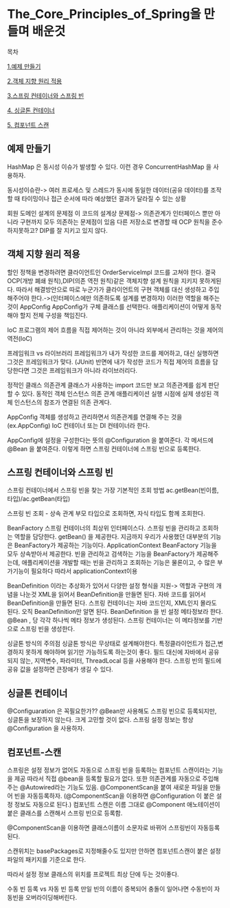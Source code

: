 # The_Core_Principles_of_Spring을 만들며 배운것
목차

[1.예제 만들기](#예제-만들기)

[2.객체 지향 원리 적용](#객체-지향-원리-적용)

[3.스프링 컨테이너와 스프링 빈](#스프링-컨테이너와-스프링-빈)

[4. 싱글톤 컨테이너](##싱글톤-컨테이너)

[5. 컴포넌트 스캔](##컴포넌트-스캔)

## 예제 만들기

HashMap 은 동시성 이슈가 발생할 수 있다. 이런 경우 ConcurrentHashMap 을 사용하자.

동시성이슈란->
여러 프로세스 및 스레드가 동시에 동일한 데이터(공유 데이터)를 조작할 때 타이밍이나 접근 순서에 따라 예상했던 결과가 달라질 수 있는 상황

회원 도메인 설계의 문제점
이 코드의 설계상 문제점-> 의존관계가 인터페이스 뿐만 아니라 구현까지 모두 의존하는 문제점이 있음
다른 저장소로 변경할 때 OCP 원칙을 준수하지못하고?
DIP를 잘 지키고 있지 않다.


## 객체 지향 원리 적용

할인 정책을 변경하려면 클라이언트인 OrderServiceImpl 코드를 고쳐야 한다.
결국 OCP(개방 폐쇄 원칙),DIP(의존 역전 원칙)같은 객체지향 설계 원칙을 지키지 못하게된다.
따라서 해결방안으로 따로 누군가가 클라이언트의 구현 객체를 대신 생성하고 주입해주어야 한다.->(인터페이스에만 의존하도록 설계를 변경하자)
이러한 역할을 해주는 것이  AppConfig
AppConfig가 구체 클래스를 선택한다.  애플리케이션이 어떻게 동작해야 할지 전체 구성을 책임진다.

IoC
프로그램의 제어 흐름을 직접 제어하는 것이 아니라 외부에서 관리하는 것을 제어의 역전(IoC)

프레임워크 vs 라이브러리
프레임워크가 내가 작성한 코드를 제어하고, 대신 실행하면 그것은 프레임워크가 맞다. (JUnit)
반면에 내가 작성한 코드가 직접 제어의 흐름을 담당한다면 그것은 프레임워크가 아니라 라이브러리다.


정적인 클래스 의존관계
클래스가 사용하는 import 코드만 보고 의존관계를 쉽게 판단할 수 있다.
동적인 객체 인스턴스 의존 관계
애플리케이션 실행 시점에 실제 생성된 객체 인스턴스의 참조가 연결된 의존 관계다.

AppConfig 
객체를 생성하고 관리하면서 의존관계를 연결해 주는 것을(ex.AppConfig) IoC 컨테이너 또는 DI 컨테이너라 한다.

AppConfig에 설정을 구성한다는 뜻의 @Configuration 을 붙여준다.
각 메서드에 @Bean 을 붙여준다. 이렇게 하면 스프링 컨테이너에 스프링 빈으로 등록한다.


## 스프링 컨테이너와 스프링 빈

스프링 컨테이너에서 스프링 빈을 찾는 가장 기본적인 조회 방법
ac.getBean(빈이름, 타입)/ac.getBean(타입)

스프링 빈 조회 - 상속 관계
부모 타입으로 조회하면, 자식 타입도 함께 조회한다.

BeanFactory
스프링 컨테이너의 최상위 인터페이스다.
스프링 빈을 관리하고 조회하는 역할을 담당한다.
getBean() 을 제공한다.
지금까지 우리가 사용했던 대부분의 기능은 BeanFactory가 제공하는 기능이다.
ApplicationContext
BeanFactory 기능을 모두 상속받아서 제공한다.
빈을 관리하고 검색하는 기능을 BeanFactory가 제공해주는데, 애플리케이션을 개발할 때는 빈을 관리하고 조회하는 기능은 물론이고, 수 많은 부가기능이 필요하다
따라서 applicationContext이용

BeanDefinition 이라는 추상화가 있어서 다양한 설정 형식을 지원-> 역할과 구현의 개념을 나눈것
XML을 읽어서 BeanDefinition을 만들면 된다.
자바 코드를 읽어서 BeanDefinition을 만들면 된다.
스프링 컨테이너는 자바 코드인지, XML인지 몰라도 된다. 오직 BeanDefinition만 알면 된다.
BeanDefinition 을 빈 설정 메타정보라 한다.
@Bean , <bean> 당 각각 하나씩 메타 정보가 생성된다.
스프링 컨테이너는 이 메타정보를 기반으로 스프링 빈을 생성한다.

싱글톤 방식의 주의점
싱글톤 방식은 무상태로 설계해야한다. 특정클라이언트가 접근,변경하지 못하게 해야하며 읽기만 가능하도록 하는것이 좋다.
필드 대신에 자바에서 공유되지 않는, 지역변수, 파라미터, ThreadLocal 등을 사용해야 한다.
스프링 빈의 필드에 공유 값을 설정하면 큰장애가 생길 수 있다.


## 싱글톤 컨테이너
@Configuaration 은 꼭필요한가??
@Bean만 사용해도 스프링 빈으로 등록되지만, 싱글톤을 보장하지 않는다.
크게 고민할 것이 없다. 스프링 설정 정보는 항상 @Configuration 을 사용하자.


## 컴포넌트-스캔
스프링은 설정 정보가 없어도 자동으로 스프링 빈을 등록하는 컴포넌트 스캔이라는 기능을 제공 따라서 직접 @bean을 등록할 필요가 없다.
또한 의존관계를 자동으로 주입해주는 @Autowired라는 기능도 있음.
@ComponentScan을 붙여 새로운 파일을 만들어 빈을 자동등록하자.
(@ComponentScan을 이용하면  @Configuration 이 붙은 설정 정보도 자동으로 된다.)
컴포넌트 스캔은 이름 그대로 @Component 애노테이션이 붙은 클래스를 스캔해서 스프링 빈으로 등록함.

@ComponentScan을 이용하면 클래스이름이 소문자로 바뀌어 스프링빈이 자동등록 된다. 

스캔위치는 basePackages로 지정해줄수도 있지만 안하면 컴포넌트스캔이 붙은 설정파일의 패키지를 기준으로 한다.

따라서 설정 정보 클래스의 위치를 프로젝트 최상 단에 두는 것이좋다. 

수동 빈 등록 vs 자동 빈 등록
만일 빈의 이름이 중복되어 충돌이 일어나면 수동빈이 자동빈을 오버라이딩해버린다.
